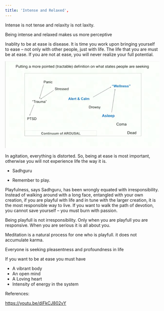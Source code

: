 ```yaml
---
title: 'Intense and Relaxed',
---
```


Intense is not tense and relaxity is not laxity.

Being intense and relaxed makes us more perceptive

Inablity to be at ease is disease.
It is time you work upon bringing yourself to ease – not only with other people, just with life. The life that you are must be at ease. If you are not at ease, you will never realize your full potential.

![Alert and Calm](./intense-and-relaxed.jpeg)

In agitation, everything is distorted. So, being at ease is most important, otherwise you will not experience life the way it is. 
- Sadhguru

- Remember to play.

Playfulness, says Sadhguru, has been wrongly equated with irresponsibility. Instead of walking around with a long face, entangled with your own creation, if you are playful with life and in tune with the larger creation, it is the most responsible way to live. If you want to walk the path of devotion, you cannot save yourself – you must burn with passion.

Being playfull is not irresponsibility. Only when you are playfull you are responsive. When you are serious it is all about you. 

Meditation is a natural process for one who is playfull. it does not accumulate karma.

Everyone is seeking pleasentness and profoundness in life



If you want to be at ease you must have
 - A vibrant body
 - An open mind
 - A Loving heart
 - Intensity of energy in the system


 References:

 https://youtu.be/diFkCJ802vY